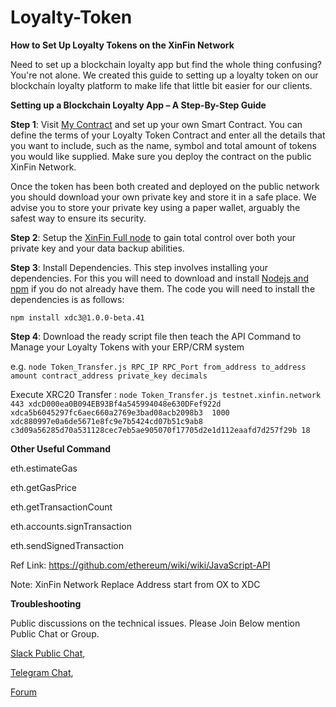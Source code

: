 # Loyalty-Token

**How to Set Up Loyalty Tokens on the XinFin Network**

Need to set up a blockchain loyalty app but find the whole thing confusing? You're not alone. We created this guide to setting up a loyalty token on our blockchain loyalty platform to make life that little bit easier for our clients. 


**Setting up a Blockchain Loyalty App – A Step-By-Step Guide**

**Step 1**: Visit [My Contract](https://MyContract.co) and set up your own Smart Contract. You can define the terms of your Loyalty Token Contract and enter all the details that you want to include, such as the name, symbol and total amount of tokens you would like supplied. Make sure you deploy the contract on the public XinFin Network. 

Once the token has been both created and deployed on the public network you should download your own private key and store it in a safe place. We advise you to store your private key using a paper wallet, arguably the safest way to ensure its security.


**Step 2**: Setup the [XinFin Full node](https://github.com/XinFinOrg/XinFin-Node) to gain total control over both your private key and your data backup abilities.


**Step 3**: Install Dependencies. 
This step involves installing your dependencies. For this you will need to download and install [Nodejs and npm](https://docs.npmjs.com/getting-started/installing-node "Nodejs install") if you do not already have them. The code you will need to install the dependencies is as follows:

`npm install xdc3@1.0.0-beta.41`


**Step 4**: Download the ready script file then teach the API Command to Manage your Loyalty Tokens with your ERP/CRM system

e.g. `node Token_Transfer.js RPC_IP RPC_Port from_address to_address amount contract_address private_key decimals`

Execute XRC20 Transfer : 
`node Token_Transfer.js testnet.xinfin.network 443 xdcD000ea0B094EB93Bf4a545994048e630DFef922d  xdca5b6045297fc6aec660a2769e3bad08acb2098b3  1000  xdc880997e0a6de5671e8fc9e7b5424cd07b51c9ab8  c3d09a56285d70a531128cec7eb5ae905070f17705d2e1d112eaafd7d257f29b 18`

**Other Useful Command**

eth.estimateGas

eth.getGasPrice

eth.getTransactionCount

eth.accounts.signTransaction

eth.sendSignedTransaction

Ref Link: https://github.com/ethereum/wiki/wiki/JavaScript-API

Note: XinFin Network Replace Address start from OX to XDC 


**Troubleshooting**

Public discussions on the technical issues. Please Join Below mention Public Chat or Group. 

[Slack Public Chat](https://launchpass.com/xinfin-public), 

[Telegram Chat](http://bit.do/Telegram-XinFinDev), 

[Forum](https://xinfin.net)

